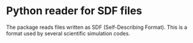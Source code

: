 # Python reader for SDF files

The package reads files written as SDF (Self-Describing Format). This
is a format used by several scientific simulation codes.
